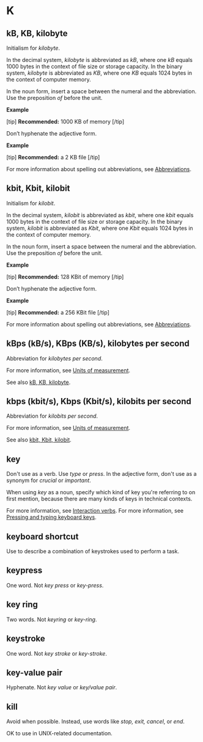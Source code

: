 # K

## kB, KB, kilobyte

Initialism for *kilobyte*.

In the decimal system, *kilobyte* is abbreviated as *kB*, where one *kB* equals 1000 bytes in the context of file size or storage capacity.
In the binary system, *kilobyte* is abbreviated as *KB*, where one *KB* equals 1024 bytes in the context of computer memory.

In the noun form, insert a space between the numeral and the abbreviation. Use the preposition *of* before the unit.

**Example**  

[tip] **Recommended:** 1000 KB of memory [/tip]  

Don’t hyphenate the adjective form.

**Example**  

[tip] **Recommended:** a 2 KB file [/tip]  

For more information about spelling out abbreviations, see [Abbreviations]().

## kbit, Kbit, kilobit

Initialism for *kilobit*.

In the decimal system, *kilobit* is abbreviated as *kbit*, where one *kbit* equals 1000 bytes in the context of file size or storage capacity.
In the binary system, *kilobit* is abbreviated as *Kbit*, where one *Kbit* equals 1024 bytes in the context of computer memory.

In the noun form, insert a space between the numeral and the abbreviation. Use the preposition *of* before the unit.

**Example**  

[tip] **Recommended:** 128 KBit of memory [/tip]  

Don’t hyphenate the adjective form.

**Example**  

[tip] **Recommended:** a 256 KBit file [/tip]  

For more information about spelling out abbreviations, see [Abbreviations]().

## kBps (kB/s), KBps (KB/s), kilobytes per second

Abbreviation for *kilobytes per second*.

For more information, see [Units of measurement]().

See also [kB, KB, kilobyte](#kB-kb-kilobyte).

## kbps (kbit/s), Kbps (Kbit/s), kilobits per second

Abbreviation for *kilobits per second*.

For more information, see [Units of measurement]().

See also [kbit, Kbit, kilobit](#kbit-kbit-kilobit).

## key

Don't use as a verb. Use *type* or *press*. In the adjective form, don't use as a synonym for *crucial* or *important*.

When using *key* as a noun, specify which kind of key you're referring to on first mention, because there are many kinds of keys in technical contexts.

For more information, see [Interaction verbs](ui-elements.md).
For more information, see [Pressing and typing keyboard keys](ui-elements.md).

## keyboard shortcut

Use to describe a combination of keystrokes used to perform a task.

## keypress

One word. Not *key press* or *key-press*.

## key ring

Two words. Not *keyring* or *key-ring*.

## keystroke

One word. Not *key stroke* or *key-stroke*.

## key-value pair

Hyphenate. Not *key value* or *key/value pair*.

## kill

Avoid when possible. Instead, use words like *stop, exit, cancel*, or *end*.

OK to use in UNIX-related documentation.
